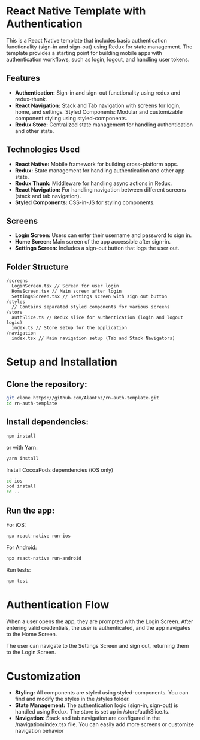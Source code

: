 # React Native Template with Authentication

This is a React Native template that includes basic authentication functionality (sign-in and sign-out) using Redux for state management. The template provides a starting point for building mobile apps with authentication workflows, such as login, logout, and handling user tokens.

## Features

- **Authentication:** Sign-in and sign-out functionality using redux and redux-thunk.
- **React Navigation:** Stack and Tab navigation with screens for login, home, and settings.
  Styled Components: Modular and customizable component styling using styled-components.
- **Redux Store:** Centralized state management for handling authentication and other state.

## Technologies Used

- **React Native:** Mobile framework for building cross-platform apps.
- **Redux:** State management for handling authentication and other app state.
- **Redux Thunk:** Middleware for handling async actions in Redux.
- **React Navigation:** For handling navigation between different screens (stack and tab navigation).
- **Styled Components:** CSS-in-JS for styling components.

## Screens

- **Login Screen:** Users can enter their username and password to sign in.
- **Home Screen:** Main screen of the app accessible after sign-in.
- **Settings Screen:** Includes a sign-out button that logs the user out.

## Folder Structure

```arduino
/screens
  LoginScreen.tsx // Screen for user login
  HomeScreen.tsx // Main screen after login
  SettingsScreen.tsx // Settings screen with sign out button
/styles
  // Contains separated styled components for various screens
/store
  authSlice.ts // Redux slice for authentication (login and logout logic)
  index.ts // Store setup for the application
/navigation
  index.tsx // Main navigation setup (Tab and Stack Navigators)
```

# Setup and Installation

## Clone the repository:

```bash
git clone https://github.com/AlanFnz/rn-auth-template.git
cd rn-auth-template
```

## Install dependencies:

```bash
npm install
```

or with Yarn:

```bash
yarn install
```

Install CocoaPods dependencies (iOS only)

```bash
cd ios
pod install
cd ..
```

## Run the app:

For iOS:

```bash
npx react-native run-ios
```

For Android:

```bash
npx react-native run-android
```

Run tests:

```bash
npm test
```

# Authentication Flow

When a user opens the app, they are prompted with the Login Screen.
After entering valid credentials, the user is authenticated, and the app navigates to the Home Screen.

The user can navigate to the Settings Screen and sign out, returning them to the Login Screen.

# Customization

- **Styling:** All components are styled using styled-components. You can find and modify the styles in the /styles folder.
- **State Management:** The authentication logic (sign-in, sign-out) is handled using Redux. The store is set up in /store/authSlice.ts.
- **Navigation:** Stack and tab navigation are configured in the /navigation/index.tsx file. You can easily add more screens or customize navigation behavior
